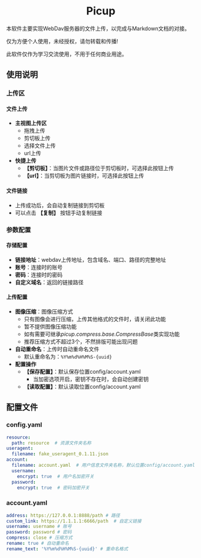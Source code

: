 <h1 align="center">Picup</h1>

本软件主要实现WebDav服务器的文件上传，以完成与Markdown文档的对接。  

仅为方便个人使用，未经授权，请勿转载和传播!  

此软件仅作为学习交流使用，不用于任何商业用途。

## 使用说明

### 上传区

#### 文件上传

- **主视图上传区**
	- 拖拽上传
	- 剪切板上传
	- 选择文件上传
	- url上传
- **快捷上传**
	- **【剪切板】**：当图片文件或路径位于剪切板时，可选择此按钮上传
	- **【url】**：当剪切板为图片链接时，可选择此按钮上传

#### 文件链接

- 上传成功后，会自动复制链接到剪切板
- 可以点击 **【复制】** 按钮手动复制链接

### 参数配置

#### 存储配置

- **链接地址**：webdav上传地址，包含域名、端口、路径的完整地址
- **账号**：连接时的账号
- **密码**：连接时的密码
- **自定义域名**：返回的链接路径

#### 上传配置

- **图像压缩**：图像压缩方式
	- 只有图像会进行压缩，上传其他格式的文件时，请关闭此功能
	- 暂不提供图像压缩功能
	- 如有需要可继承*picup.compress.base.CompressBase*类实现功能
	- 推荐压缩方式不超过3个，不然排版可能出现问题
- **自动重命名**：上传时自动重命名文件
	- 默认重命名为：`%Y%m%d%H%M%S-{uuid}`
- **配置操作**
	- **【保存配置】**：默认保存位置config/account.yaml
		- 当加密选项开启，密钥不存在时，会自动创建密钥
	- **【读取配置】**：默认读取位置config/account.yaml

## 配置文件

### config.yaml

```yaml
resource:  
  path: resource  # 资源文件夹名称
useragent:  
  filename: fake_useragent_0.1.11.json 
account:  
  filename: account.yaml  # 用户信息文件夹名称，默认位置config/account.yaml 
  username:  
    encrypt: true  # 用户名加密开关
  password:  
    encrypt: true  # 密码加密开关
```

### account.yaml

```yaml
address: https://127.0.0.1:8888/path # 路径
custom_link: https://1.1.1.1:6666/path  # 自定义链接
username: username # 账号
password: password # 密码
compress: close # 压缩方式
rename: true # 自动重命名
rename_text: '%Y%m%d%H%M%S-{uuid}' # 重命名格式
```

